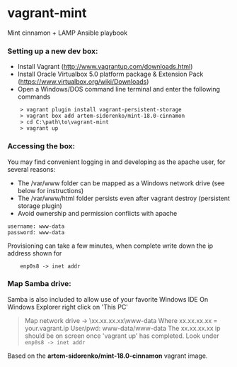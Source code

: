 # vagrant-mint
Mint cinnamon + LAMP Ansible playbook
### Setting up a new dev box:
* Install Vagrant (http://www.vagrantup.com/downloads.html)
* Install Oracle Virtualbox 5.0 platform package & Extension Pack (https://www.virtualbox.org/wiki/Downloads)
* Open a Windows/DOS command line terminal and enter the following commands
```
	> vagrant plugin install vagrant-persistent-storage
	> vagrant box add artem-sidorenko/mint-18.0-cinnamon
    > cd C:\path\to\vagrant-mint
	> vagrant up
```

### Accessing the box:
You may find convenient logging in and developing as the apache user, for several reasons:
* The /var/www folder can be mapped as a Windows network drive (see below for instructions)
* The /var/www/html folder persists even after vagrant destroy (persistent storage plugin)
* Avoid ownership and permission conflicts with apache
```
username: www-data
password: www-data
```
Provisioning can take a few minutes, when complete write down the ip address shown for
```
	enp0s8 -> inet addr
```

### Map Samba drive:
Samba is also included to allow use of your favorite Windows IDE
	On Windows Explorer right click on 'This PC'
> Map network drive -> \\xx.xx.xx.xx\www-data
> Where xx.xx.xx.xx = your.vagrant.ip
> User/pwd: www-data/www-data
> The xx.xx.xx.xx ip should be on screen once 'vagrant up' has completed. Look under ```enp0s8 -> inet addr```

Based on the **artem-sidorenko/mint-18.0-cinnamon** vagrant image.